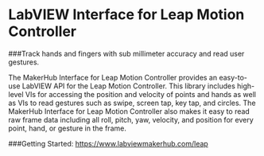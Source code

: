 LabVIEW Interface for Leap Motion Controller
========

###Track hands and fingers with sub millimeter accuracy and read user gestures.

The MakerHub Interface for Leap Motion Controller provides an easy-to-use LabVIEW API for the Leap Motion Controller. This library includes high-level VIs for accessing the position and velocity of points and hands as well as VIs to read gestures such as swipe, screen tap, key tap, and circles. The MakerHub Interface for Leap Motion Controller also makes it easy to read raw frame data including all roll, pitch, yaw, velocity, and position for every point, hand, or gesture in the frame.

###Getting Started:
https://www.labviewmakerhub.com/leap
